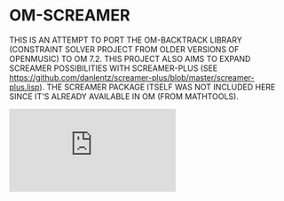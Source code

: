 # OM-SCREAMER

THIS IS AN ATTEMPT TO PORT THE OM-BACKTRACK LIBRARY (CONSTRAINT SOLVER PROJECT FROM OLDER VERSIONS OF OPENMUSIC) TO OM 7.2.
THIS PROJECT ALSO AIMS TO EXPAND SCREAMER POSSIBILITIES WITH SCREAMER-PLUS (SEE https://github.com/danlentz/screamer-plus/blob/master/screamer-plus.lisp).
THE SCREAMER PACKAGE ITSELF WAS NOT INCLUDED HERE SINCE IT'S ALREADY AVAILABLE IN OM (FROM MATHTOOLS).

![alt text](https://github.com/PHRaposo/OM-Screamer/blob/main/screenshot.pgn?raw=true)


